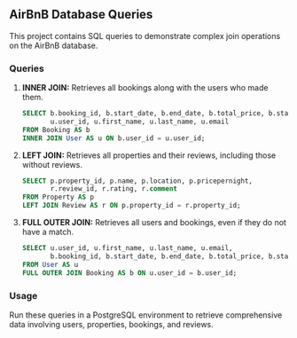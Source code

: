 ## AirBnB Database Queries

This project contains SQL queries to demonstrate complex join operations on the AirBnB database.

### Queries

1. **INNER JOIN:** Retrieves all bookings along with the users who made them.

   ```sql
   SELECT b.booking_id, b.start_date, b.end_date, b.total_price, b.status,
          u.user_id, u.first_name, u.last_name, u.email
   FROM Booking AS b
   INNER JOIN User AS u ON b.user_id = u.user_id;
   ```

2. **LEFT JOIN:** Retrieves all properties and their reviews, including those without reviews.

   ```sql
   SELECT p.property_id, p.name, p.location, p.pricepernight,
          r.review_id, r.rating, r.comment
   FROM Property AS p
   LEFT JOIN Review AS r ON p.property_id = r.property_id;
   ```

3. **FULL OUTER JOIN:** Retrieves all users and bookings, even if they do not have a match.

   ```sql
   SELECT u.user_id, u.first_name, u.last_name, u.email,
          b.booking_id, b.start_date, b.end_date, b.total_price, b.status
   FROM User AS u
   FULL OUTER JOIN Booking AS b ON u.user_id = b.user_id;
   ```

### Usage

Run these queries in a PostgreSQL environment to retrieve comprehensive data involving users, properties, bookings, and reviews.
